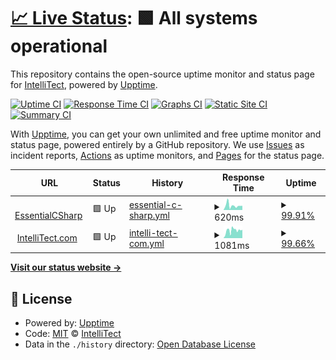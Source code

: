 # [📈 Live Status](https://IntelliTect.github.io/EssentialCSharp.Status): <!--live status--> **🟩 All systems operational**

This repository contains the open-source uptime monitor and status page for [IntelliTect](https://intellitect.com/), powered by [Upptime](https://github.com/upptime/upptime).

[![Uptime CI](https://github.com/IntelliTect/EssentialCSharp.Status/workflows/Uptime%20CI/badge.svg)](https://github.com/IntelliTect/EssentialCSharp.Status/actions?query=workflow%3A%22Uptime+CI%22)
[![Response Time CI](https://github.com/IntelliTect/EssentialCSharp.Status/workflows/Response%20Time%20CI/badge.svg)](https://github.com/IntelliTect/EssentialCSharp.Status/actions?query=workflow%3A%22Response+Time+CI%22)
[![Graphs CI](https://github.com/IntelliTect/EssentialCSharp.Status/workflows/Graphs%20CI/badge.svg)](https://github.com/IntelliTect/EssentialCSharp.Status/actions?query=workflow%3A%22Graphs+CI%22)
[![Static Site CI](https://github.com/IntelliTect/EssentialCSharp.Status/workflows/Static%20Site%20CI/badge.svg)](https://github.com/IntelliTect/EssentialCSharp.Status/actions?query=workflow%3A%22Static+Site+CI%22)
[![Summary CI](https://github.com/IntelliTect/EssentialCSharp.Status/workflows/Summary%20CI/badge.svg)](https://github.com/IntelliTect/EssentialCSharp.Status/actions?query=workflow%3A%22Summary+CI%22)

With [Upptime](https://upptime.js.org), you can get your own unlimited and free uptime monitor and status page, powered entirely by a GitHub repository. We use [Issues](https://github.com/IntelliTect/EssentialCSharp.Status/issues) as incident reports, [Actions](https://github.com/IntelliTect/EssentialCSharp.Status/actions) as uptime monitors, and [Pages](https://IntelliTect.github.io/EssentialCSharp.Status) for the status page.

<!--start: status pages-->
<!-- This summary is generated by Upptime (https://github.com/upptime/upptime) -->
<!-- Do not edit this manually, your changes will be overwritten -->
<!-- prettier-ignore -->
| URL | Status | History | Response Time | Uptime |
| --- | ------ | ------- | ------------- | ------ |
| <img alt="" src="https://icons.duckduckgo.com/ip3/essentialcsharp.com.ico" height="13"> [EssentialCSharp](https://essentialcsharp.com/) | 🟩 Up | [essential-c-sharp.yml](https://github.com/IntelliTect/EssentialCSharp.Status/commits/HEAD/history/essential-c-sharp.yml) | <details><summary><img alt="Response time graph" src="./graphs/essential-c-sharp/response-time-week.png" height="20"> 620ms</summary><br><a href="https://IntelliTect.github.io/EssentialCSharp.Status/history/essential-c-sharp"><img alt="Response time 485" src="https://img.shields.io/endpoint?url=https%3A%2F%2Fraw.githubusercontent.com%2FIntelliTect%2FEssentialCSharp.Status%2FHEAD%2Fapi%2Fessential-c-sharp%2Fresponse-time.json"></a><br><a href="https://IntelliTect.github.io/EssentialCSharp.Status/history/essential-c-sharp"><img alt="24-hour response time 589" src="https://img.shields.io/endpoint?url=https%3A%2F%2Fraw.githubusercontent.com%2FIntelliTect%2FEssentialCSharp.Status%2FHEAD%2Fapi%2Fessential-c-sharp%2Fresponse-time-day.json"></a><br><a href="https://IntelliTect.github.io/EssentialCSharp.Status/history/essential-c-sharp"><img alt="7-day response time 620" src="https://img.shields.io/endpoint?url=https%3A%2F%2Fraw.githubusercontent.com%2FIntelliTect%2FEssentialCSharp.Status%2FHEAD%2Fapi%2Fessential-c-sharp%2Fresponse-time-week.json"></a><br><a href="https://IntelliTect.github.io/EssentialCSharp.Status/history/essential-c-sharp"><img alt="30-day response time 485" src="https://img.shields.io/endpoint?url=https%3A%2F%2Fraw.githubusercontent.com%2FIntelliTect%2FEssentialCSharp.Status%2FHEAD%2Fapi%2Fessential-c-sharp%2Fresponse-time-month.json"></a><br><a href="https://IntelliTect.github.io/EssentialCSharp.Status/history/essential-c-sharp"><img alt="1-year response time 485" src="https://img.shields.io/endpoint?url=https%3A%2F%2Fraw.githubusercontent.com%2FIntelliTect%2FEssentialCSharp.Status%2FHEAD%2Fapi%2Fessential-c-sharp%2Fresponse-time-year.json"></a></details> | <details><summary><a href="https://IntelliTect.github.io/EssentialCSharp.Status/history/essential-c-sharp">99.91%</a></summary><a href="https://IntelliTect.github.io/EssentialCSharp.Status/history/essential-c-sharp"><img alt="All-time uptime 99.95%" src="https://img.shields.io/endpoint?url=https%3A%2F%2Fraw.githubusercontent.com%2FIntelliTect%2FEssentialCSharp.Status%2FHEAD%2Fapi%2Fessential-c-sharp%2Fuptime.json"></a><br><a href="https://IntelliTect.github.io/EssentialCSharp.Status/history/essential-c-sharp"><img alt="24-hour uptime 100.00%" src="https://img.shields.io/endpoint?url=https%3A%2F%2Fraw.githubusercontent.com%2FIntelliTect%2FEssentialCSharp.Status%2FHEAD%2Fapi%2Fessential-c-sharp%2Fuptime-day.json"></a><br><a href="https://IntelliTect.github.io/EssentialCSharp.Status/history/essential-c-sharp"><img alt="7-day uptime 99.91%" src="https://img.shields.io/endpoint?url=https%3A%2F%2Fraw.githubusercontent.com%2FIntelliTect%2FEssentialCSharp.Status%2FHEAD%2Fapi%2Fessential-c-sharp%2Fuptime-week.json"></a><br><a href="https://IntelliTect.github.io/EssentialCSharp.Status/history/essential-c-sharp"><img alt="30-day uptime 99.95%" src="https://img.shields.io/endpoint?url=https%3A%2F%2Fraw.githubusercontent.com%2FIntelliTect%2FEssentialCSharp.Status%2FHEAD%2Fapi%2Fessential-c-sharp%2Fuptime-month.json"></a><br><a href="https://IntelliTect.github.io/EssentialCSharp.Status/history/essential-c-sharp"><img alt="1-year uptime 99.95%" src="https://img.shields.io/endpoint?url=https%3A%2F%2Fraw.githubusercontent.com%2FIntelliTect%2FEssentialCSharp.Status%2FHEAD%2Fapi%2Fessential-c-sharp%2Fuptime-year.json"></a></details>
| <img alt="" src="https://icons.duckduckgo.com/ip3/intellitect.com.ico" height="13"> [IntelliTect.com](https://intellitect.com/) | 🟩 Up | [intelli-tect-com.yml](https://github.com/IntelliTect/EssentialCSharp.Status/commits/HEAD/history/intelli-tect-com.yml) | <details><summary><img alt="Response time graph" src="./graphs/intelli-tect-com/response-time-week.png" height="20"> 1081ms</summary><br><a href="https://IntelliTect.github.io/EssentialCSharp.Status/history/intelli-tect-com"><img alt="Response time 1089" src="https://img.shields.io/endpoint?url=https%3A%2F%2Fraw.githubusercontent.com%2FIntelliTect%2FEssentialCSharp.Status%2FHEAD%2Fapi%2Fintelli-tect-com%2Fresponse-time.json"></a><br><a href="https://IntelliTect.github.io/EssentialCSharp.Status/history/intelli-tect-com"><img alt="24-hour response time 1172" src="https://img.shields.io/endpoint?url=https%3A%2F%2Fraw.githubusercontent.com%2FIntelliTect%2FEssentialCSharp.Status%2FHEAD%2Fapi%2Fintelli-tect-com%2Fresponse-time-day.json"></a><br><a href="https://IntelliTect.github.io/EssentialCSharp.Status/history/intelli-tect-com"><img alt="7-day response time 1081" src="https://img.shields.io/endpoint?url=https%3A%2F%2Fraw.githubusercontent.com%2FIntelliTect%2FEssentialCSharp.Status%2FHEAD%2Fapi%2Fintelli-tect-com%2Fresponse-time-week.json"></a><br><a href="https://IntelliTect.github.io/EssentialCSharp.Status/history/intelli-tect-com"><img alt="30-day response time 1089" src="https://img.shields.io/endpoint?url=https%3A%2F%2Fraw.githubusercontent.com%2FIntelliTect%2FEssentialCSharp.Status%2FHEAD%2Fapi%2Fintelli-tect-com%2Fresponse-time-month.json"></a><br><a href="https://IntelliTect.github.io/EssentialCSharp.Status/history/intelli-tect-com"><img alt="1-year response time 1089" src="https://img.shields.io/endpoint?url=https%3A%2F%2Fraw.githubusercontent.com%2FIntelliTect%2FEssentialCSharp.Status%2FHEAD%2Fapi%2Fintelli-tect-com%2Fresponse-time-year.json"></a></details> | <details><summary><a href="https://IntelliTect.github.io/EssentialCSharp.Status/history/intelli-tect-com">99.66%</a></summary><a href="https://IntelliTect.github.io/EssentialCSharp.Status/history/intelli-tect-com"><img alt="All-time uptime 99.79%" src="https://img.shields.io/endpoint?url=https%3A%2F%2Fraw.githubusercontent.com%2FIntelliTect%2FEssentialCSharp.Status%2FHEAD%2Fapi%2Fintelli-tect-com%2Fuptime.json"></a><br><a href="https://IntelliTect.github.io/EssentialCSharp.Status/history/intelli-tect-com"><img alt="24-hour uptime 100.00%" src="https://img.shields.io/endpoint?url=https%3A%2F%2Fraw.githubusercontent.com%2FIntelliTect%2FEssentialCSharp.Status%2FHEAD%2Fapi%2Fintelli-tect-com%2Fuptime-day.json"></a><br><a href="https://IntelliTect.github.io/EssentialCSharp.Status/history/intelli-tect-com"><img alt="7-day uptime 99.66%" src="https://img.shields.io/endpoint?url=https%3A%2F%2Fraw.githubusercontent.com%2FIntelliTect%2FEssentialCSharp.Status%2FHEAD%2Fapi%2Fintelli-tect-com%2Fuptime-week.json"></a><br><a href="https://IntelliTect.github.io/EssentialCSharp.Status/history/intelli-tect-com"><img alt="30-day uptime 99.79%" src="https://img.shields.io/endpoint?url=https%3A%2F%2Fraw.githubusercontent.com%2FIntelliTect%2FEssentialCSharp.Status%2FHEAD%2Fapi%2Fintelli-tect-com%2Fuptime-month.json"></a><br><a href="https://IntelliTect.github.io/EssentialCSharp.Status/history/intelli-tect-com"><img alt="1-year uptime 99.79%" src="https://img.shields.io/endpoint?url=https%3A%2F%2Fraw.githubusercontent.com%2FIntelliTect%2FEssentialCSharp.Status%2FHEAD%2Fapi%2Fintelli-tect-com%2Fuptime-year.json"></a></details>

<!--end: status pages-->

[**Visit our status website →**](https://IntelliTect.github.io/EssentialCSharp.Status)

## 📄 License

- Powered by: [Upptime](https://github.com/upptime/upptime)
- Code: [MIT](./LICENSE) © [IntelliTect](https://intellitect.com/)
- Data in the `./history` directory: [Open Database License](https://opendatacommons.org/licenses/odbl/1-0/)
